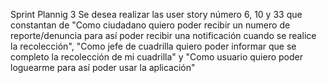 Sprint Plannig 3
Se desea realizar las user story número 6, 10 y 33 que constantan de "Como ciudadano quiero poder recibir un numero de reporte/denuncia 
para así poder recibir una notificación cuando se realice la recolección", "Como jefe de cuadrilla quiero poder informar que se completo 
la recolección de mi cuadrilla" y "Como usuario quiero poder loguearme para así poder usar la aplicación"
